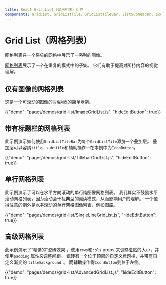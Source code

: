 ```yaml
---
title: React Grid List（网格列表）组件
components: GridList, GridListTile, GridListTileBar, ListSubheader, IconButton
---
```


# Grid List（网格列表）

<p class="description">网格列表在一个系统的网格中展示了一系列的图像。</p>

[网格列表](https://material.io/design/components/image-lists.html)展示了一个在重复的模式中的子集。 它们有助于提高对所持内容的视觉理解。

## 仅有图像的网格列表

这是一个可滚动的图像的`网格列表`的简单示例。

{{"demo": "pages/demos/grid-list/ImageGridList.js", "hideEditButton": true}}

## 带有标题栏的网格列表

此示例演示如何使用`GridListTileBar`为每个`GridListTile`添加一个叠加层。 叠加层可以容纳`title`，`subtitle`和辅助操作—在本例中为`IconButton`。

{{"demo": "pages/demos/grid-list/TitlebarGridList.js", "hideEditButton": true}}

## 单行网格列表

此示例演示了可以在水平方向滚动的单行纯图像网格列表。 我们其实不鼓励水平滚动网格列表，因为滚动会干扰典型的阅读模式，从而影响用户的理解。 一个值得注意的例外是水平滚动的单行网格图像列表，例如图库。

{{"demo": "pages/demos/grid-list/SingleLineGridList.js", "hideEditButton": true}}

## 高级网格列表

此示例演示了“精选的”瓷砖效果 ，使用`rows`和`cols` props 来调整磁贴的大小，并使用` padding ` 属性来调整间距。 瓷砖有一个位于顶部的自定义标题栏，并带有自定义渐变的 `titleBackground `。 而辅助操作得`IconButton`则位于左侧。

{{"demo": "pages/demos/grid-list/AdvancedGridList.js", "hideEditButton": true}}